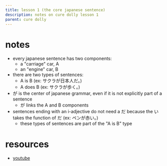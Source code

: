 ```yaml
---
title: lesson 1 (the core japanese sentence)
description: notes on cure dolly lesson 1
parent: cure dolly
---
```

# notes
- every japanese sentence has two components:
	- a "carriage" car, A
	- an "engine" car, B
- there are two types of sentences:
	- A is B (ex: サクラが日本人だ。)
	- A does B (ex: サクラが歩く。)
- が is the center of japanese grammar, even if it is not explicitly part of a sentence
	- が links the A and B components
- sentences ending with an i-adjective do not need a だ because the い takes the function of だ (ex: ペンが赤い。)
	- these types of sentences are part of the "A is B" type
# resources
- [youtube](https://www.youtube.com/watch?v=pSvH9vH60Ig)